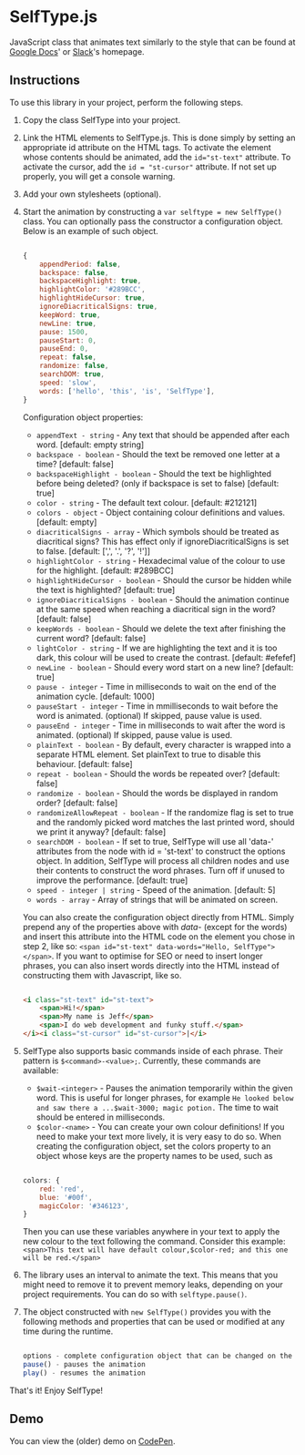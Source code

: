 # SelfType.js

JavaScript class that animates text similarly to the style that can be found at [Google Docs][google]' or [Slack][]'s homepage.

## Instructions

To use this library in your project, perform the following steps.

1. Copy the class SelfType into your project.
2. Link the HTML elements to SelfType.js. This is done simply by setting an appropriate id attribute on the HTML tags. To activate the element whose contents should be animated, add the `id="st-text"` attribute. To activate the cursor, add the `id = "st-cursor"` attribute. If not set up properly, you will get a console warning.
3. Add your own stylesheets (optional).
4. Start the animation by constructing a `var selftype = new SelfType()` class. You can optionally pass the constructor a configuration object. Below is an example of such object.
	```javascript

	{
        appendPeriod: false,
        backspace: false,
        backspaceHighlight: true,
        highlightColor: '#289BCC',
        highlightHideCursor: true,
        ignoreDiacriticalSigns: true,
        keepWord: true,
        newLine: true,
		pause: 1500,
        pauseStart: 0,
        pauseEnd: 0,
        repeat: false,
        randomize: false,
        searchDOM: true,
		speed: 'slow',
        words: ['hello', 'this', 'is', 'SelfType'], 
	}
	```
    Configuration object properties:
    - `appendText - string` - Any text that should be appended after each word. [default: empty string]
    - `backspace - boolean` - Should the text be removed one letter at a time? [default: false]
    - `backspaceHighlight - boolean` - Should the text be highlighted before being deleted? (only if backspace is set to false) [default: true]
    - `color - string` - The default text colour. [default: #212121]
    - `colors - object` - Object containing colour definitions and values. [default: empty]
    - `diacriticalSigns - array` - Which symbols should be treated as diacritical signs? This has effect only if ignoreDiacriticalSigns is set to false. [default: [',', '.', '?', '!']]
    - `highlightColor - string` - Hexadecimal value of the colour to use for the highlight. [default: #289BCC]
    - `highlightHideCursor - boolean` - Should the cursor be hidden while the text is highlighted? [default: true]
    - `ignoreDiacriticalSigns - boolean` - Should the animation continue at the same speed when reaching a diacritical sign in the word? [default: false]
    - `keepWords - boolean` - Should we delete the text after finishing the current word? [default: false]
    - `lightColor - string` - If we are highlighting the text and it is too dark, this colour will be used to create the contrast. [default: #efefef]
    - `newLine - boolean` - Should every word start on a new line? [default: true]
    - `pause - integer` - Time in milliseconds to wait on the end of the animation cycle. [default: 1000]
    - `pauseStart - integer` - Time in mmilliseconds to wait before the word is animated. (optional) If skipped, pause value is used.
    - `pauseEnd - integer` - Time in milliseconds to wait after the word is animated. (optional) If skipped, pause value is used.
    - `plainText - boolean` - By default, every character is wrapped into a separate HTML element. Set plainText to true to disable this behaviour. [default: false]
    - `repeat - boolean` - Should the words be repeated over? [default: false]
    - `randomize - boolean` - Should the words be displayed in random order? [default: false]
    - `randomizeAllowRepeat - boolean` - If the randomize flag is set to true and the randomly picked word matches the last printed word, should we print it anyway? [default: false]
    - `searchDOM - boolean` - If set to true, SelfType will use all 'data-' attributes from the node with id = 'st-text' to construct the options object. In addition, SelfType will process all children nodes and use their contents to construct the word phrases. Turn off if unused to improve the performance. [default: true]
    - `speed - integer | string` - Speed of the animation. [default: 5]
    - `words - array` - Array of strings that will be animated on screen.

    You can also create the configuration object directly from HTML. Simply prepend any of the properties above with *data-* (except for the words) and insert this attribute into the HTML code on the element you chose in step 2, like so: `<span id="st-text" data-words="Hello, SelfType"></span>`. If you want to optimise for SEO or need to insert longer phrases, you can also insert words directly into the HTML instead of constructing them with Javascript, like so.
    ```html

    <i class="st-text" id="st-text">
        <span>Hi!</span>
        <span>My name is Jeff</span>
        <span>I do web development and funky stuff.</span>
    </i><i class="st-cursor" id="st-cursor">|</i>
    ```
5. SelfType also supports basic commands inside of each phrase. Their pattern is `$<command>-<value>;`. Currently, these commands are available:
    - `$wait-<integer>` - Pauses the animation temporarily within the given word. This is useful for longer phrases, for example `He looked below and saw there a ...$wait-3000; magic potion.` The time to wait should be entered in milliseconds.
    - `$color-<name>` - You can create your own colour definitions! If you need to make your text more lively, it is very easy to do so. When creating the configuration object, set the colors property to an object whose keys are the property names to be used, such as
    ```javascript

    colors: {
        red: 'red',
        blue: '#00f',
        magicColor: '#346123',
    }
    ```
    Then you can use these variables anywhere in your text to apply the new colour to the text following the command. Consider this example: `<span>This text will have default colour,$color-red; and this one will be red.</span>`
6. The library uses an interval to animate the text. This means that you might need to remove it to prevent memory leaks, depending on your project requirements. You can do so with `selftype.pause()`.
7. The object constructed with `new SelfType()` provides you with the following methods and properties that can be used or modified at any time during the runtime.
    ```javascript

    options - complete configuration object that can be changed on the fly
    pause() - pauses the animation
    play() - resumes the animation
    ```

That's it! Enjoy SelfType!

## Demo

You can view the (older) demo on [CodePen].

[codepen]: http://codepen.io/lmenus/full/eZOYXo/ "SelfType.js demo"
[google]: https://www.google.com/docs/about/ "Google Docs' About Page"
[slack]: http://slack.com "Slack's Homepage"